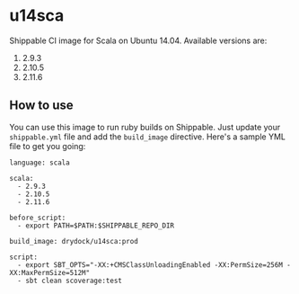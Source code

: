 # u14sca
Shippable CI image for Scala on Ubuntu 14.04. Available versions are:

1. 2.9.3
2. 2.10.5
3. 2.11.6

## How to use

You can use this image to run ruby builds on Shippable. Just update your `shippable.yml` file and add the `build_image` directive. Here's a sample YML file to get you going:


```
language: scala

scala:
  - 2.9.3
  - 2.10.5
  - 2.11.6

before_script:
  - export PATH=$PATH:$SHIPPABLE_REPO_DIR

build_image: drydock/u14sca:prod

script:
  - export SBT_OPTS="-XX:+CMSClassUnloadingEnabled -XX:PermSize=256M -XX:MaxPermSize=512M"
  - sbt clean scoverage:test
```
